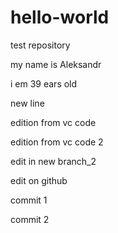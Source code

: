 
# hello-world
test repository

my name is Aleksandr

i em 39 ears old

new line

edition from vc code

edition from vc code 2

edit in new branch_2

edit on github

commit 1

commit 2